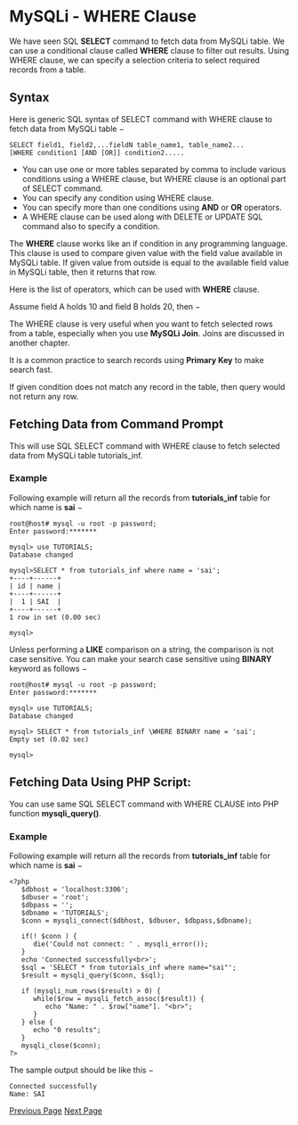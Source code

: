 # MySQLi - WHERE Clause
We have seen SQL **SELECT** command to fetch data from MySQLi table. We can use a conditional clause called **WHERE** clause to filter out results. Using WHERE clause, we can specify a selection criteria to select required records from a table.

## Syntax
Here is generic SQL syntax of SELECT command with WHERE clause to fetch data from MySQLi table −

```
SELECT field1, field2,...fieldN table_name1, table_name2...
[WHERE condition1 [AND [OR]] condition2.....
```
   * You can use one or more tables separated by comma to include various conditions using a WHERE clause, but WHERE clause is an optional part of SELECT command.
   * You can specify any condition using WHERE clause.
   * You can specify more than one conditions using **AND** or **OR** operators.
   * A WHERE clause can be used along with DELETE or UPDATE SQL command also to specify a condition.

The **WHERE** clause works like an if condition in any programming language. This clause is used to compare given value with the field value available in MySQLi table. If given value from outside is equal to the available field value in MySQLi table, then it returns that row.

Here is the list of operators, which can be used with **WHERE** clause.

Assume field A holds 10 and field B holds 20, then −

The WHERE clause is very useful when you want to fetch selected rows from a table, especially when you use **MySQLi Join**. Joins are discussed in another chapter.

It is a common practice to search records using **Primary Key** to make search fast.

If given condition does not match any record in the table, then query would not return any row.

## Fetching Data from Command Prompt
This will use SQL SELECT command with WHERE clause to fetch selected data from MySQLi table tutorials_inf.

### Example
Following example will return all the records from **tutorials_inf** table for which name is **sai** −

```
root@host# mysql -u root -p password;
Enter password:*******

mysql> use TUTORIALS;
Database changed

mysql>SELECT * from tutorials_inf where name = 'sai';
+----+------+
| id | name |
+----+------+
|  1 | SAI  |
+----+------+
1 row in set (0.00 sec)

mysql>
```
Unless performing a **LIKE** comparison on a string, the comparison is not case sensitive. You can make your search case sensitive using **BINARY** keyword as follows −

```
root@host# mysql -u root -p password;
Enter password:*******

mysql> use TUTORIALS;
Database changed

mysql> SELECT * from tutorials_inf \WHERE BINARY name = 'sai';
Empty set (0.02 sec)

mysql>
```
## Fetching Data Using PHP Script:
You can use same SQL SELECT command with WHERE CLAUSE into PHP function **mysqli_query()**.

### Example
Following example will return all the records from **tutorials_inf** table for which name is **sai** −

```
<?php
   $dbhost = 'localhost:3306';
   $dbuser = 'root';
   $dbpass = '';
   $dbname = 'TUTORIALS';
   $conn = mysqli_connect($dbhost, $dbuser, $dbpass,$dbname);
   
   if(! $conn ) {
      die('Could not connect: ' . mysqli_error());
   }
   echo 'Connected successfully<br>';
   $sql = 'SELECT * from tutorials_inf where name="sai"';
   $result = mysqli_query($conn, $sql);

   if (mysqli_num_rows($result) > 0) {
      while($row = mysqli_fetch_assoc($result)) {
         echo "Name: " . $row["name"]. "<br>";
      }
   } else {
      echo "0 results";
   }
   mysqli_close($conn);
?>
```
The sample output should be like this −

```
Connected successfully
Name: SAI
```

[Previous Page](../mysqli/mysqli_select_query.md) [Next Page](../mysqli/mysqli_update_query.md) 
